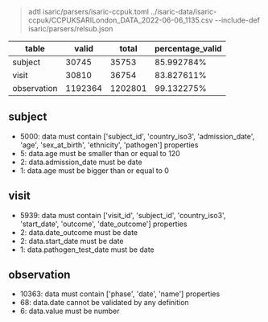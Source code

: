 > adtl isaric/parsers/isaric-ccpuk.toml ../isaric-data/isaric-ccpuk/CCPUKSARILondon_DATA_2022-06-06_1135.csv --include-def isaric/parsers/relsub.json

|table       	|valid	|total	|percentage_valid|
|---------------|-------|-------|----------------|
|subject       	|30745	|35753	|85.992784% |
|visit         	|30810	|36754	|83.827611% |
|observation   	|1192364	|1202801	|99.132275% |

## subject

* 5000: data must contain ['subject_id', 'country_iso3', 'admission_date', 'age', 'sex_at_birth', 'ethnicity', 'pathogen'] properties
* 5: data.age must be smaller than or equal to 120
* 2: data.admission_date must be date
* 1: data.age must be bigger than or equal to 0

## visit

* 5939: data must contain ['visit_id', 'subject_id', 'country_iso3', 'start_date', 'outcome', 'date_outcome'] properties
* 2: data.date_outcome must be date
* 2: data.start_date must be date
* 1: data.pathogen_test_date must be date

## observation

* 10363: data must contain ['phase', 'date', 'name'] properties
* 68: data.date cannot be validated by any definition
* 6: data.value must be number

